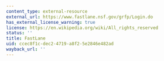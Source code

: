 ```yaml
---
content_type: external-resource
external_url: https://www.fastlane.nsf.gov/grfp/Login.do
has_external_license_warning: true
license: https://en.wikipedia.org/wiki/All_rights_reserved
status: ''
title: FastLane
uid: ccec8f1c-dec2-4719-a8f2-5e2846e482ad
wayback_url: ''
---
```

